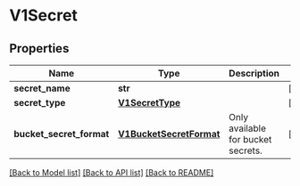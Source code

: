# V1Secret

## Properties
Name | Type | Description | Notes
------------ | ------------- | ------------- | -------------
**secret_name** | **str** |  | [optional] 
**secret_type** | [**V1SecretType**](V1SecretType.md) |  | [optional] 
**bucket_secret_format** | [**V1BucketSecretFormat**](V1BucketSecretFormat.md) | Only available for bucket secrets. | [optional] 

[[Back to Model list]](../README.md#documentation-for-models) [[Back to API list]](../README.md#documentation-for-api-endpoints) [[Back to README]](../README.md)


